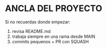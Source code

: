 ﻿# ANCLA DEL PROYECTO
Si no recuerdas donde empezar:
1. revisa README.md
2. trabaja siempre en una rama desde MAIN
3. commits pequenos + PR con SQUASH
